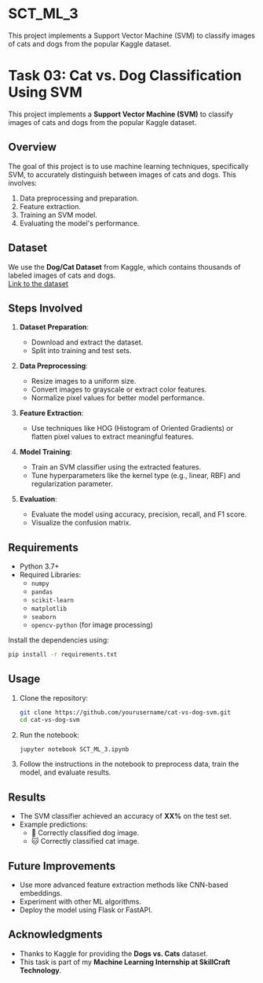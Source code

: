 # SCT_ML_3
This project implements a Support Vector Machine (SVM) to classify images of cats and dogs from the popular Kaggle dataset.
# Task 03: Cat vs. Dog Classification Using SVM

This project implements a **Support Vector Machine (SVM)** to classify images of cats and dogs from the popular Kaggle dataset.

## Overview

The goal of this project is to use machine learning techniques, specifically SVM, to accurately distinguish between images of cats and dogs. This involves:

1. Data preprocessing and preparation.
2. Feature extraction.
3. Training an SVM model.
4. Evaluating the model's performance.

## Dataset

We use the **Dog/Cat Dataset** from Kaggle, which contains thousands of labeled images of cats and dogs.  
[Link to the dataset](https://www.kaggle.com/c/dogs-vs-cats/data)

## Steps Involved

1. **Dataset Preparation**:
   - Download and extract the dataset.
   - Split into training and test sets.

2. **Data Preprocessing**:
   - Resize images to a uniform size.
   - Convert images to grayscale or extract color features.
   - Normalize pixel values for better model performance.

3. **Feature Extraction**:
   - Use techniques like HOG (Histogram of Oriented Gradients) or flatten pixel values to extract meaningful features.

4. **Model Training**:
   - Train an SVM classifier using the extracted features.
   - Tune hyperparameters like the kernel type (e.g., linear, RBF) and regularization parameter.

5. **Evaluation**:
   - Evaluate the model using accuracy, precision, recall, and F1 score.
   - Visualize the confusion matrix.

## Requirements

- Python 3.7+
- Required Libraries:
  - `numpy`
  - `pandas`
  - `scikit-learn`
  - `matplotlib`
  - `seaborn`
  - `opencv-python` (for image processing)

Install the dependencies using:
```bash
pip install -r requirements.txt
```

## Usage

1. Clone the repository:
   ```bash
   git clone https://github.com/yourusername/cat-vs-dog-svm.git
   cd cat-vs-dog-svm
   ```

2. Run the notebook:
   ```bash
   jupyter notebook SCT_ML_3.ipynb
   ```

3. Follow the instructions in the notebook to preprocess data, train the model, and evaluate results.

## Results

- The SVM classifier achieved an accuracy of **XX%** on the test set.
- Example predictions:
  - 🐶 Correctly classified dog image.
  - 🐱 Correctly classified cat image.

## Future Improvements

- Use more advanced feature extraction methods like CNN-based embeddings.
- Experiment with other ML algorithms.
- Deploy the model using Flask or FastAPI.

## Acknowledgments

- Thanks to Kaggle for providing the **Dogs vs. Cats** dataset.
- This task is part of my **Machine Learning Internship at SkillCraft Technology**.
